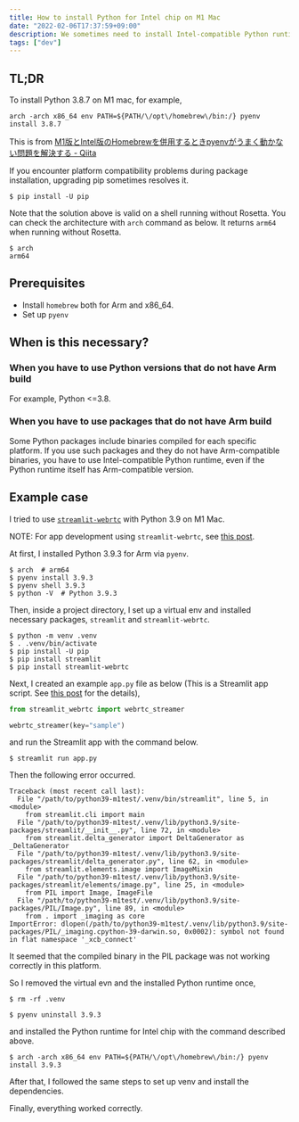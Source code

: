 ```yaml
---
title: How to install Python for Intel chip on M1 Mac
date: "2022-02-06T17:37:59+09:00"
description: We sometimes need to install Intel-compatible Python runtime on M1 mac to use older Python versions and/or to use some packages that include compiled binaries incompatible with Arm.
tags: ["dev"]
---
```


## TL;DR

To install Python 3.8.7 on M1 mac, for example,
```shell
arch -arch x86_64 env PATH=${PATH/\/opt\/homebrew\/bin:/} pyenv install 3.8.7
```

This is from [M1版とIntel版のHomebrewを併用するときpyenvがうまく動かない問題を解決する - Qiita](https://qiita.com/tomtsutom0122/items/52487730001247fdc2c5)

If you encounter platform compatibility problems during package installation, upgrading pip sometimes resolves it.
```shell
$ pip install -U pip
```

Note that the solution above is valid on a shell running without Rosetta. You can check the architecture with `arch` command as below. It returns `arm64` when running without Rosetta.
```shell
$ arch
arm64
```

## Prerequisites
* Install `homebrew` both for Arm and x86_64.
* Set up `pyenv`

## When is this necessary?
### When you have to use Python versions that do not have Arm build
For example, Python <=3.8.

### When you have to use packages that do not have Arm build
Some Python packages include binaries compiled for each specific platform.
If you use such packages and they do not have Arm-compatible binaries, you have to use Intel-compatible Python runtime, even if the Python runtime itself has Arm-compatible version.

## Example case
I tried to use [`streamlit-webrtc`](https://github.com/whitphx/streamlit-webrtc/) with Python 3.9 on M1 Mac.

NOTE: For app development using `streamlit-webrtc`, see [this post](../20211231-streamlit-webrtc-video-app-tutorial/).

At first, I installed Python 3.9.3 for Arm via `pyenv`.
```shell
$ arch  # arm64
$ pyenv install 3.9.3
$ pyenv shell 3.9.3
$ python -V  # Python 3.9.3
```

Then, inside a project directory, I set up a virtual env and installed necessary packages, `streamlit` and `streamlit-webrtc`.
```
$ python -m venv .venv
$ . .venv/bin/activate
$ pip install -U pip
$ pip install streamlit
$ pip install streamlit-webrtc
```

Next, I created an example `app.py` file as below (This is a Streamlit app script. See [this post](../20211231-streamlit-webrtc-video-app-tutorial/) for the details),
```python
from streamlit_webrtc import webrtc_streamer

webrtc_streamer(key="sample")
```

and run the Streamlit app with the command below.
```shell
$ streamlit run app.py
```

Then the following error occurred.
```
Traceback (most recent call last):
  File "/path/to/python39-m1test/.venv/bin/streamlit", line 5, in <module>
    from streamlit.cli import main
  File "/path/to/python39-m1test/.venv/lib/python3.9/site-packages/streamlit/__init__.py", line 72, in <module>
    from streamlit.delta_generator import DeltaGenerator as _DeltaGenerator
  File "/path/to/python39-m1test/.venv/lib/python3.9/site-packages/streamlit/delta_generator.py", line 62, in <module>
    from streamlit.elements.image import ImageMixin
  File "/path/to/python39-m1test/.venv/lib/python3.9/site-packages/streamlit/elements/image.py", line 25, in <module>
    from PIL import Image, ImageFile
  File "/path/to/python39-m1test/.venv/lib/python3.9/site-packages/PIL/Image.py", line 89, in <module>
    from . import _imaging as core
ImportError: dlopen(/path/to/python39-m1test/.venv/lib/python3.9/site-packages/PIL/_imaging.cpython-39-darwin.so, 0x0002): symbol not found in flat namespace '_xcb_connect'
```
It seemed that the compiled binary in the PIL package was not working correctly in this platform.

So I removed the virtual evn and the installed Python runtime once,
```shell
$ rm -rf .venv
```
```shell
$ pyenv uninstall 3.9.3
```

and installed the Python runtime for Intel chip with the command described above.
```shell
$ arch -arch x86_64 env PATH=${PATH/\/opt\/homebrew\/bin:/} pyenv install 3.9.3
```

After that, I followed the same steps to set up venv and install the dependencies.

Finally, everything worked correctly.
